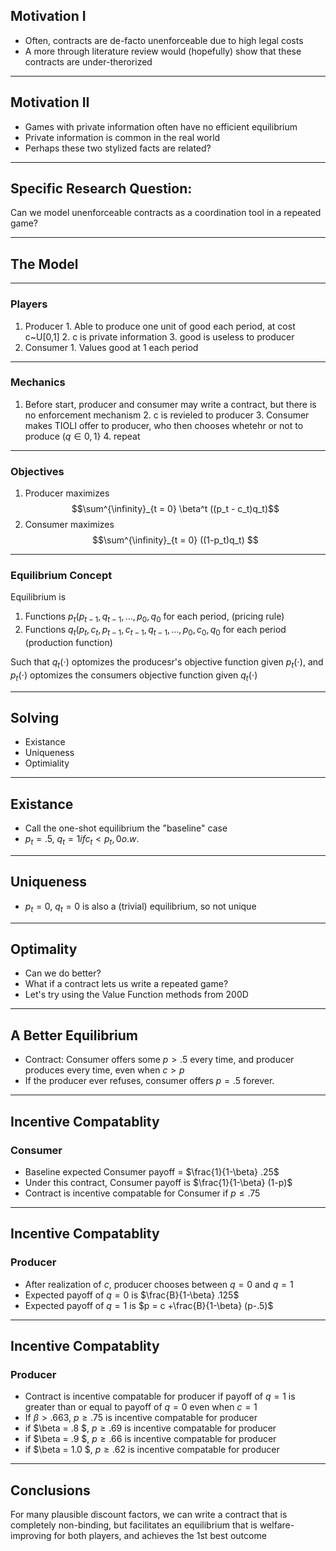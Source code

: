 ## Motivation I
* Often, contracts are de-facto unenforceable due to high legal costs
* A more through literature review would (hopefully) show that these contracts are under-therorized

---
## Motivation II
* Games with private information often have no efficient equilibrium
* Private information is common in the real world
* Perhaps these two stylized facts are related?

---
## Specific Research Question:
Can we model unenforceable contracts as a coordination tool in a repeated game?

---
## The Model
---
### Players
1. Producer
        1. Able to produce one unit of good each period, at cost c~U[0,1]
        2. c is private information
        3. good is useless to producer
2. Consumer
        1. Values good at 1 each period
---
### Mechanics
1. Before start, producer and consumer may write a contract, but there is no enforcement mechanism
		2. c is revieled to producer
		3. Consumer makes TIOLI offer to producer, who then chooses whetehr or not to produce ($q \in {0, 1}$}
		4. repeat
---
### Objectives
1. Producer maximizes $$\sum^{\infinity}_{t = 0} \beta^t ((p_t - c_t)q_t)$$
2. Consumer maximizes $$\sum^{\infinity}_{t = 0} ((1-p_t)q_t) $$


---
### Equilibrium Concept

Equilibrium is 
1. Functions $p_t( p_{t-1}, q_{t-1}, ... , p_{0}, q_{0}$ for each period, (pricing rule)
2. Functions $q_t(p_t, c_t, p_{t-1}, c_{t-1}, q_{t-1}, ... , p_{0}, c_{0}, q_{0}$ for each period (production function)

Such that $q_t(\cdot)$ optomizes the producesr's objective function given $p_t(\cdot)$, and $p_t(\cdot)$ optomizes the consumers objective function given $q_t(\cdot)$

--- 

## Solving
* Existance
* Uniqueness
* Optimiality

---
## Existance
* Call the one-shot equilibrium the "baseline" case
* $p_t = .5$, $q_t = {1 if c_t < p_t, 0 o.w.}$ 


---

## Uniqueness
* $p_t= 0$, $q_t = 0$ is also a (trivial) equilibrium, so not unique

---

## Optimality
* Can we do better?
* What if a contract lets us write a repeated game?
* Let's try using the Value Function methods from 200D

---

## A Better Equilibrium

* Contract: Consumer offers some $p> .5$  every time, and producer produces every time, even when $c > p$
* If the producer ever refuses, consumer offers $p = .5$ forever.

---
## Incentive Compatablity
### Consumer
* Baseline expected Consumer payoff = $\frac{1}{1-\beta} .25$
* Under this contract, Consumer payoff is $\frac{1}{1-\beta} (1-p)$
* Contract is incentive compatable for Consumer if $p \leq .75$
---
## Incentive Compatablity
### Producer
* After realization of $c$, producer chooses between $q= 0$ and $q=1$
* Expected payoff of $q=0$ is $\frac{B}{1-\beta} .125$
* Expected payoff of $q=1$ is $p = c +\frac{B}{1-\beta} (p-.5)$
---
## Incentive Compatablity
### Producer

* Contract is incentive compatable for producer if payoff of $q = 1$ is greater than or equal to payoff of $q = 0$ even when $c = 1$
* If $\beta > .663$, $p \geq .75$ is incentive compatable for producer
* if $\beta = .8 $, $p \geq .69$ is incentive compatable for producer
* if $\beta = .9 $, $p \geq .66$ is incentive compatable for producer
* if $\beta = 1.0 $, $p \geq .62$ is incentive compatable for producer

---
## Conclusions
For many plausible discount factors, we can write a contract that is completely non-binding, but facilitates an equilibrium that is welfare-improving for both players, and achieves the 1st best outcome

